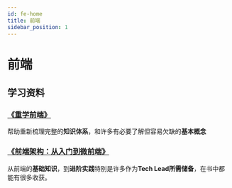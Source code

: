 ```yaml
---
id: fe-home
title: 前端
sidebar_position: 1
---
```


# 前端

## 学习资料
### [《重学前端》](https://time.geekbang.org/column/intro/100023201)
帮助重新梳理完整的**知识体系**，和许多有必要了解但容易欠缺的**基本概念**

### [《前端架构：从入门到微前端》](https://book.douban.com/subject/33477112/)
从前端的**基础知识**，到**进阶实践**特别是许多作为**Tech Lead所需储备**，在书中都能有很多收获。
